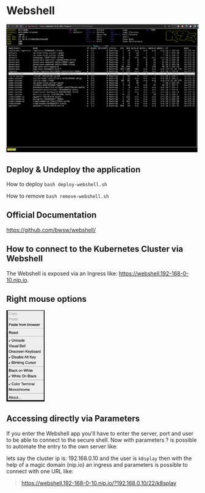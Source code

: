 # Webshell

![WebShell](../../doc/img/webshell.png)

## Deploy & Undeploy the application
How to deploy
`bash deploy-webshell.sh`

How to remove
`bash remove-webshell.sh`


## Official Documentation

https://github.com/bwsw/webshell/


## How to connect to the Kubernetes Cluster via Webshell

The Webshell is exposed via an Ingress like: https://webshell.192-168-0-10.nip.io. 

## Right mouse options
<img src="../../doc/img/menu_shell.png" alt="menu" width="100px"/>


## Accessing directly via Parameters
If you enter the Webshell app you'll have to enter the server, port and user to be able to connect to the secure shell. Now with parameters ? is possible to automate the entry to the own server like: 

lets say the cluster ip is: 192.168.0.10 and the user is `k8splay` then with the help of a magic domain (nip.io) an ingress and parameters is possible to connect with one URL like:
> https://webshell.192-168-0-10.nip.io/?192.168.0.10/22/k8splay